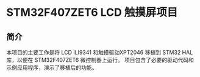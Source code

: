 # STM32F407ZET6 LCD 触摸屏项目

## 简介

本项目的主要工作是将 LCD  ILI9341 和触摸驱动XPT2046 移植到 STM32 HAL 库，以便在 STM32F407ZET6 微控制器上运行。 项目包含了必要的驱动代码和示例应用程序，演示了移植后的功能。 